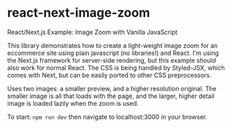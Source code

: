 # react-next-image-zoom
React/Next.js Example: Image Zoom with Vanilla JavaScript

This library demonstrates how to create a light-weight image zoom for an eccommerce site using plain javascript (no libraries!) and React.
I'm using the Next.js framework for server-side rendering, but this example should also work for normal React.
The CSS is being handled by Styled-JSX, which comes with Next, but can be easily ported to other CSS preprocessors.

Uses two images: a smaller preview, and a higher resolution original. The smaller image is all that loads with the page, and the larger, higher detail image is loaded lazily when the zoom is used.

To start: ```npm run dev``` then navigate to localhost:3000 in your browser.